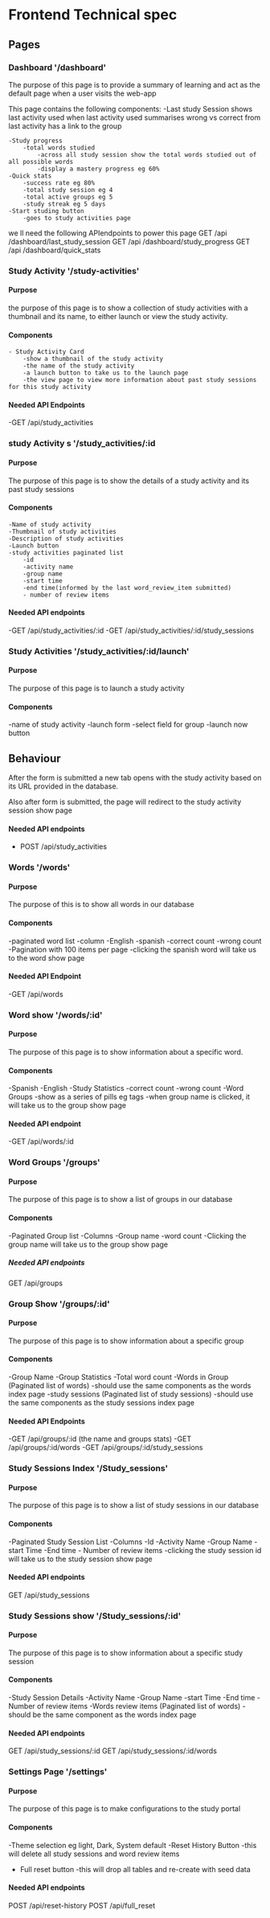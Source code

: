 # Frontend Technical spec

## Pages

### Dashboard '/dashboard'

The  purpose of this page is to provide a summary of learning and act as the default page when a user visits the web-app

This page contains the following components:
    -Last study Session
        shows last activity used
        when last activity used
        summarises wrong vs correct from last activity
        has a link to the group

    -Study progress
        -total words studied 
            -across all study session show the total words studied out of all possible words
            -display a mastery progress eg 60%
    -Quick stats
        -success rate eg 80%
        -total study session eg 4
        -total active groups eg 5
        -study streak eg 5 days
    -Start studing button
        -goes to study activities page

we ll need the following APIendpoints to power this page
GET /api /dashboard/last_study_session
GET /api /dashboard/study_progress
GET /api /dashboard/quick_stats


### Study Activity '/study-activities'

#### Purpose
the purpose of this page is to show a collection of study activities with a thumbnail and its name, to either launch or view the study activity.

#### Components

    - Study Activity Card
        -show a thumbnail of the study activity
        -the name of the study activity
        -a launch button to take us to the launch page
        -the view page to view more information about past study sessions for this study activity

#### Needed API Endpoints

-GET /api/study_activities

### study Activity s '/study_activities/:id

#### Purpose
The purpose of this page is to show the details of a study activity and its past study sessions

#### Components
    -Name of study activity
    -Thumbnail of study activities
    -Description of study activities
    -Launch button
    -study activities paginated list
        -id
        -activity name
        -group name
        -start time
        -end time(informed by the last word_review_item submitted)
        - number of review items

#### Needed API endpoints
-GET /api/study_activities/:id
-GET /api/study_activities/:id/study_sessions


### Study Activities '/study_activities/:id/launch'

#### Purpose
The purpose of this page is to launch a study activity

#### Components
-name of study activity
-launch form
    -select field for group
    -launch now button

## Behaviour
After the form is submitted a new tab opens with the study activity based on its URL provided in the database.

Also after form is submitted, the page will redirect to the study activity session show page

#### Needed API endpoints
- POST /api/study_activities

### Words '/words'

#### Purpose
The purpose of this is to show all words in our database

#### Components
-paginated word list
    -column
        -English
        -spanish
        -correct count 
        -wrong count
    -Pagination with 100 items per page
    -clicking the spanish word will take us to the word show page

#### Needed API Endpoint
-GET /api/words


### Word show '/words/:id'

#### Purpose
The purpose of this page is to show information about a specific word.

#### Components
-Spanish
-English
-Study Statistics
    -correct count
    -wrong count
-Word Groups
    -show as a series of pills eg tags
    -when group name is clicked, it will take us to the group show page

#### Needed API endpoint
-GET /api/words/:id

### Word Groups '/groups'

#### Purpose
The purpose of this page is to show a list of groups in our database

#### Components
-Paginated Group list
    -Columns
    -Group name
    -word count
-Clicking the group name will take us to the group show page

##### Needed API endpoints
GET /api/groups


### Group Show '/groups/:id'

#### Purpose
The purpose of this page is to show information about a specific group

#### Components
-Group Name
-Group Statistics
    -Total word count
-Words in Group (Paginated list of words)
    -should use the same components as the words index page
-study sessions (Paginated list of study sessions)
    -should use the same components as the study sessions index page

#### Needed API Endpoints
-GET /api/groups/:id (the name and groups stats)
-GET /api/groups/:id/words
-GET /api/groups/:id/study_sessions

### Study Sessions Index '/Study_sessions'

#### Purpose
The purpose of this page is to show a list of study sessions in our database

#### Components
-Paginated Study Session List
    -Columns
        -Id
        -Activity Name
        -Group Name
        -start Time
        -End time
        - Number of review items
    -clicking the study session id will take us to the study session show page

#### Needed API endpoints
GET /api/study_sessions

### Study Sessions show '/Study_sessions/:id'

#### Purpose
The purpose of this page is to show information about a specific study session

#### Components
-Study Session Details
    -Activity Name
    -Group Name
    -start Time
    -End time
    -Number of review items
-Words review items (Paginated list of words)
    -should be the same component as the words index page

    

#### Needed API endpoints
GET /api/study_sessions/:id
GET /api/study_sessions/:id/words

### Settings Page '/settings'

#### Purpose
The purpose of this page is to make configurations to the study portal

#### Components
-Theme selection eg light, Dark, System default
-Reset History Button
    -this will delete all study sessions and word review items
- Full reset button
    -this will drop all tables and re-create with seed data 

#### Needed API endpoints
POST /api/reset-history
POST /api/full_reset
